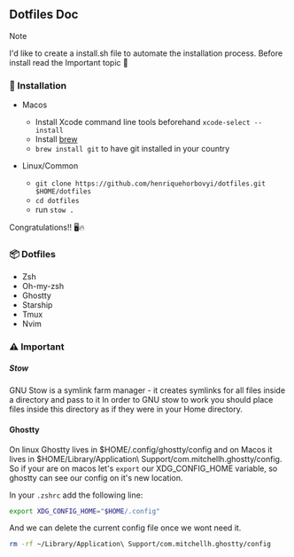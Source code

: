 ## Dotfiles Doc

> [!NOTE]
> I'd like to create a install.sh file to automate the installation process. 
> Before install read the Important topic 📕


### 🔧 Installation 
- Macos
    - Install Xcode command line tools beforehand `xcode-select --install`
    - Install [brew](https://brew.sh/)  
    - `brew install git` to have git installed in your country 

- Linux/Common
    - `git clone https://github.com/henriquehorbovyi/dotfiles.git $HOME/dotfiles`
    - `cd dotfiles`
    - run `stow .`

Congratulations!! 🖥️🔥

### 📦 Dotfiles 
- Zsh
- Oh-my-zsh
- Ghostty
- Starship
- Tmux
- Nvim

### ⚠️ Important

##### Stow 
GNU Stow is a symlink farm manager - it creates symlinks for all files inside a directory and pass to it
In order to GNU stow to work you should place files inside this directory as if they were in your Home directory.

#### Ghostty
On linux Ghostty lives in $HOME/.config/ghostty/config and on Macos it lives in $HOME/Library/Application\ Support/com.mitchellh.ghostty/config.
So if your are on macos let's `export` our XDG_CONFIG_HOME variable, so ghostty can see our config on it's new location.

In your `.zshrc` add the following line:  
```bash 
export XDG_CONFIG_HOME="$HOME/.config"

```

And we can delete the current config file once we wont need it. 
```bash 
rm -rf ~/Library/Application\ Support/com.mitchellh.ghostty/config 

```

